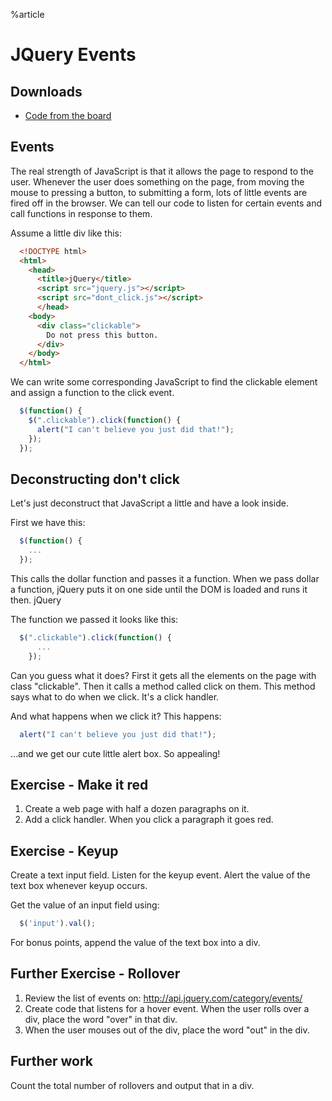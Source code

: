%article




# JQuery Events

## Downloads

* [Code from the board](https://www.dropbox.com/sh/af47ivbh2aue6rr/AADCgVFdfRoN9MunmXHeJ1h5a?dl=1)

## Events

The real strength of JavaScript is that it allows the page to respond to the user. Whenever the user does something on the page, from moving the mouse to pressing a button, to submitting a form, lots of little events are fired off in the browser. We can tell our code to listen for certain events and call functions in response to them.

Assume a little div like this:

```html
  <!DOCTYPE html>
  <html>
    <head>
      <title>jQuery</title>
      <script src="jquery.js"></script>
      <script src="dont_click.js"></script>
      </head>
    <body>
      <div class="clickable">
        Do not press this button.
      </div>
    </body>
  </html>
```





We can write some corresponding JavaScript to find the clickable element and assign a function to the click event.


```js
  $(function() {
    $(".clickable").click(function() {
      alert("I can't believe you just did that!");
    });
  });
```






## Deconstructing don't click

Let's just deconstruct that JavaScript a little and have a look inside.

First we have this:


```js
  $(function() {
    ...
  });
```





This calls the dollar function and passes it a function. When we pass dollar a function, jQuery puts it on one side until the DOM is loaded and runs it then.
jQuery

The function we passed it looks like this:


```js
  $(".clickable").click(function() {
      ...
    });
```





Can you guess what it does? First it gets all the elements on the page with class "clickable". Then it calls a method called click on them. This method says what to do when we click. It's a click handler.

And what happens when we click it? This happens:


```js
  alert("I can't believe you just did that!");
```





...and we get our cute little alert box. So appealing!




## Exercise - Make it red

1. Create a web page with half a dozen paragraphs on it.
2. Add a click handler. When you click a paragraph it goes red.




## Exercise - Keyup

Create a text input field. Listen for the keyup event. Alert the value of the text box whenever keyup occurs.

Get the value of an input field using:

```js
  $('input').val();
```





For bonus points, append the value of the text box into a div.



## Further Exercise - Rollover

1. Review the list of events on: http://api.jquery.com/category/events/
2. Create code that listens for a hover event. When the user rolls over a div, place the word "over" in that div.
3. When the user mouses out of the div, place the word "out" in the div.

## Further work

Count the total number of rollovers and output that in a div.
